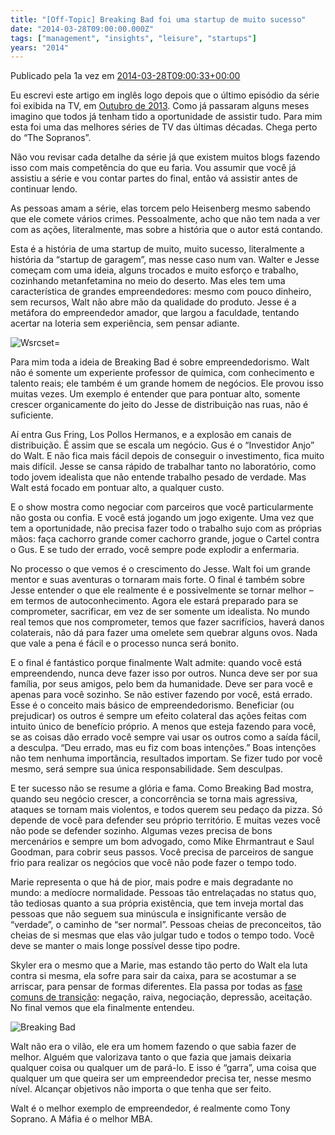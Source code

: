 ```yaml
---
title: "[Off-Topic] Breaking Bad foi uma startup de muito sucesso"
date: "2014-03-28T09:00:00.000Z"
tags: ["management", "insights", "leisure", "startups"]
years: "2014"
---
```


<p></p>
<p>Publicado pela 1a vez em <a href="http://startupi.com.br/2014/03/breaking-bad-foi-uma-startup-de-muito-sucesso/">2014-03-28T09:00:33+00:00</a></p>
<p>Eu escrevi este artigo em inglês logo depois que o último episódio da série foi exibida na TV, em <a href="http://akitaonrails.tumblr.com/post/62925918688/breaking-bad-showed-a-startup-that-was-too-successful">Outubro de 2013</a>. Como já passaram alguns meses imagino que todos já tenham tido a oportunidade de assistir tudo. Para mim esta foi uma das melhores séries de TV das últimas décadas. Chega perto do “The Sopranos”.</p>
<p>Não vou revisar cada detalhe da série já que existem muitos blogs fazendo isso com mais competência do que eu faria. Vou assumir que você já assistiu a série e vou contar partes do final, então vá assistir antes de continuar lendo.</p>
<p></p>
<p></p>
<p>As pessoas amam a série, elas torcem pelo Heisenberg mesmo sabendo que ele comete vários crimes. Pessoalmente, acho que não tem nada a ver com as ações, literalmente, mas sobre a história que o autor está contando.</p>
<p>Esta é a história de uma startup de muito, muito sucesso, literalmente a história da “startup de garagem”, mas nesse caso num van. Walter e Jesse começam com uma ideia, alguns trocados e muito esforço e trabalho, cozinhando metanfetamina no meio do deserto. Mas eles tem uma característica de grandes empreendedores: mesmo com pouco dinheiro, sem recursos, Walt não abre mão da qualidade do produto. Jesse é a metáfora do empreendedor amador, que largou a faculdade, tentando acertar na loteria sem experiência, sem pensar adiante.</p>
<p><img src="https://d7v6meks67904.cloudfront.net/assets/image_asset/image/514/talent.jpg" srcset="https://d7v6meks67904.cloudfront.net/assets/image_asset/image/514/talent.jpg 2x" alt="Wsrcset=" https:="" d7v6meks67904.cloudfront.net="" assets="" image_asset="" image="" 514="" talent.jpg="" 2x"="" alt"=""></p>
<p>Para mim toda a ideia de Breaking Bad é sobre empreendedorismo. Walt não é somente um experiente professor de química, com conhecimento e talento reais; ele também é um grande homem de negócios. Ele provou isso muitas vezes. Um exemplo é entender que para pontuar alto, somente crescer organicamente do jeito do Jesse de distribuição nas ruas, não é suficiente.</p>
<p>Aí entra Gus Fring, Los Pollos Hermanos, e a explosão em canais de distribuição. É assim que se escala um negócio. Gus é o “Investidor Anjo” do Walt. E não fica mais fácil depois de conseguir o investimento, fica muito mais difícil. Jesse se cansa rápido de trabalhar tanto no laboratório, como todo jovem idealista que não entende trabalho pesado de verdade. Mas Walt está focado em pontuar alto, a qualquer custo.</p>
<p>E o show mostra como negociar com parceiros que você particularmente não gosta ou confia. E você está jogando um jogo exigente. Uma vez que tem a oportunidade, não precisa fazer todo o trabalho sujo com as próprias mãos: faça cachorro grande comer cachorro grande, jogue o Cartel contra o Gus. E se tudo der errado, você sempre pode explodir a enfermaria.</p>
<p>No processo o que vemos é o crescimento do Jesse. Walt foi um grande mentor e suas aventuras o tornaram mais forte. O final é também sobre Jesse entender o que ele realmente é e possivelmente se tornar melhor – em termos de autoconhecimento. Agora ele estará preparado para se comprometer, sacrificar, em vez de ser somente um idealista. No mundo real temos que nos comprometer, temos que fazer sacrifícios, haverá danos colaterais, não dá para fazer uma omelete sem quebrar alguns ovos. Nada que vale a pena é fácil e o processo nunca será bonito.</p>
<p>E o final é fantástico porque finalmente Walt admite: quando você está empreendendo, nunca deve fazer isso por outros. Nunca deve ser por sua família, por seus amigos, pelo bem da humanidade. Deve ser para você e apenas para você sozinho. Se não estiver fazendo por você, está errado. Esse é o conceito mais básico de empreendedorismo. Beneficiar (ou prejudicar) os outros é sempre um efeito colateral das ações feitas com intuito único de benefício próprio. A menos que esteja fazendo para você, se as coisas dão errado você sempre vai usar os outros como a saída fácil, a desculpa. “Deu errado, mas eu fiz com boas intenções.” Boas intenções não tem nenhuma importância, resultados importam. Se fizer tudo por você mesmo, será sempre sua única responsabilidade. Sem desculpas.</p>
<p>E ter sucesso não se resume a glória e fama. Como Breaking Bad mostra, quando seu negócio crescer, a concorrência se torna mais agressiva, ataques se tornam mais violentos, e todos querem seu pedaço da pizza. Só depende de você para defender seu próprio território. E muitas vezes você não pode se defender sozinho. Algumas vezes precisa de bons mercenários e sempre um bom advogado, como Mike Ehrmantraut e Saul Goodman, para cobrir seus passos. Você precisa de parceiros de sangue frio para realizar os negócios que você não pode fazer o tempo todo.</p>
<p>Marie representa o que há de pior, mais podre e mais degradante no mundo: a medíocre normalidade. Pessoas tão entrelaçadas no status quo, tão tediosas quanto a sua própria existência, que tem inveja mortal das pessoas que não seguem sua minúscula e insignificante versão de “verdade”, o caminho de “ser normal”. Pessoas cheias de preconceitos, tão cheias de si mesmas que elas vão julgar tudo e todos o tempo todo. Você deve se manter o mais longe possível desse tipo podre.</p>
<p>Skyler era o mesmo que a Marie, mas estando tão perto do Walt ela luta contra si mesma, ela sofre para sair da caixa, para se acostumar a se arriscar, para pensar de formas diferentes. Ela passa por todas as <a href="https://en.wikipedia.org/wiki/K%C3%BCbler-Ross_model">fase comuns de transição</a>: negação, raiva, negociação, depressão, aceitação. No final vemos que ela finalmente entendeu.</p>
<p><img src="https://d7v6meks67904.cloudfront.net/assets/image_asset/image/512/breaking_bad_entrepreneurship.jpg" srcset="https://d7v6meks67904.cloudfront.net/assets/image_asset/image/512/breaking_bad_entrepreneurship.jpg 2x" alt="Breaking Bad"></p>
<p>Walt não era o vilão, ele era um homem fazendo o que sabia fazer de melhor. Alguém que valorizava tanto o que fazia que jamais deixaria qualquer coisa ou qualquer um de pará-lo. E isso é “garra”, uma coisa que qualquer um que queira ser um empreendedor precisa ter, nesse mesmo nível. Alcançar objetivos não importa o que tenha que ser feito.</p>
<p>Walt é o melhor exemplo de empreendedor, é realmente como Tony Soprano. A Máfia é o melhor MBA.</p>
<p></p>